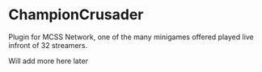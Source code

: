 # ChampionCrusader
 Plugin for MCSS Network, one of the many minigames offered played live infront of 32 streamers.

Will add more here later
